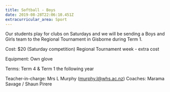 ```yaml
---
title: Softball - Boys
date: 2019-08-28T22:06:10.451Z
extracurricular_area: Sport
---
```

Our students play for clubs on Saturdays and we will be sending a Boys and Girls team to the Regional Tournament in Gisborne during Term 1.

Cost: $20 (Saturday competition)
Regional Tournament week - extra cost

Equipment: Own glove

Terms: Term 4 & Term 1 the following year 

Teacher-in-charge: Mrs L Murphy (murphy.l@whs.ac.nz)
Coaches:  Marama Savage / Shaun Pirere
